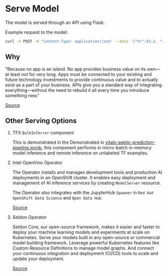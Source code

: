 # Serve Model

The model is served through an API using Flask.

Example request to the model:

```bash
curl -X POST -H "Content-Type: application/json" --data '{"hr":43.2, "resp": 32.1, "temp": 98.2}' http://mlops-prototype-my-model-server.apps.cluster-cghmd.cghmd.sandbox879.opentlc.com/predictions
```

## Why

"Because no app is an island. No app provides business value on its own—at least not for very long. Apps must be connected to your existing and future technology investments to provide continuous value and to actually exist as a part of your business. APIs give you a standard way of integrating everything—without the need to rebuild it all every time you introduce something new."

[Source](https://www.redhat.com/en/topics/api/why-choose-red-hat-apis#:~:text=Red%20Hat%20gives%20your%20business,new%E2%80%94even%20as%20you%20grow)

## Other Serving Options

1. TFX `BulkInferrer` component

    This is demonstrated in the Demonstrated in [vitals-septic-prediction-pipeline.ipynb](https://github.com/redhat-na-ssa/mlops-prototype/blob/main/notebooks/vitals-septic-prediction-pipeline.ipynb), this component performs in micro-batch in-memory model inference and remote inference on unlabeled TF examples.

2. Intel OpenVino Operator

    The Operator installs and manages development tools and production AI deployments in an OpenShift cluster. It enables easy deployment and management of AI inference services by creating `ModelServer` resource.

    The Operator also integrates with the JupyterHub `Spawner` in `Red Hat OpenShift Data Science` and `Open Data Hub`.

    [Source](https://docs.openvino.ai/latest/ovms_extras_openvino-operator-openshift-readme.html?highlight=openshift)

3. Seldon Operator

    Seldon Core, our open-source framework, makes it easier and faster to deploy your machine learning models and experiments at scale on Kubernetes. Serve your models built in any open-source or commercial model building framework. Leverage powerful Kubernetes features like Custom Resource Definitions to manage model graphs. And connect your continuous integration and deployment (CI/CD) tools to scale and update your deployment.

    [Source](https://catalog.redhat.com/software/operators/detail/5ec3fa5778e79e6a879fa213)
